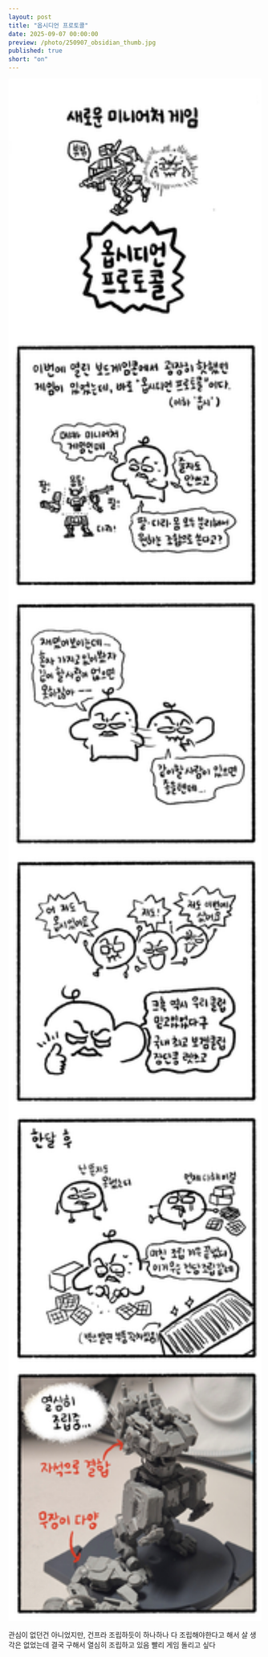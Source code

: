 ```yaml
---
layout: post
title: "옵시디언 프로토콜"
date: 2025-09-07 00:00:00
preview: /photo/250907_obsidian_thumb.jpg
published: true
short: "on"
---
```


<img src="/photo/250907_obsidian.jpg" width="1000">

관심이 없던건 아니었지만, 건프라 조립하듯이 하나하나 다 조립해야한다고 해서 살 생각은 없었는데 결국 구해서 열심히 조립하고 있음
빨리 게임 돌리고 싶다













